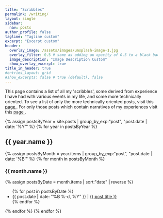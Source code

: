 ```yaml
---
title: "Scribbles"
permalink: /writing/
layout: single
sidebar:
  nav: posts
author_profile: false
tagline: "Tagline custom"
excerpt: "Excerpt custom"  
header:
  overlay_image: /assets/images/unsplash-image-1.jpg
  overlay_filter: 0.5 # same as adding an opacity of 0.5 to a black background
  image_description: "Image Description Custom"
  show_overlay_excerpt: true
title_in_header: true
#entries_layout: grid
#show_excerpts: false # true (default), false
---
```


This page contains a list of all my 'scribbles', some derived from experience I have had with various events in my life, and some more technically oriented. To see a list of only the more technically oriented posts, visit this <a href="{{ '/twriting/' | relative_url }}"> page </a>. 
For only those posts which contain narratives of my experiences visit this <a href="{{ '/nwriting/' | relative_url }}"> page </a>. 

<!-- Posts by year 
{% assign postsByYear = site.posts | group_by_exp:"post", "post.date | date: '%Y'" %}
{% for year in postsByYear %}
<h1>{{ year.name }}</h1>
<ul>
  {% for post in year.items %}
    <li>
      <a href="{{ post.url | relative_url }}">{{ post.title }}-{{ post.date | date_to_long_string }}</a>
    </li>
  {% endfor %}
</ul>
{% endfor %}
-->

<!-- Posts by year and month -->
{% assign postsByYear = site.posts | group_by_exp:"post", "post.date | date: '%Y'" %}
{% for year in postsByYear %}
<h2>{{ year.name }}</h2>
{% assign postsByMonth = year.items | group_by_exp:"post", "post.date | date: '%B'" %}
{% for month in postsByMonth %}
<h3>{{ month.name }}</h3>
{% assign postsByDate = month.items | sort:"date" | reverse %}
<ul>
  {% for post in postsByDate %}
    <li>
     {{ post.date | date: "%B %-d, %Y" }} | <a href="{{ post.url | relative_url }}">{{ post.title }}</a>      
    </li>
  {% endfor %}
</ul>
{% endfor %}
{% endfor %}



<!-- Posts by specific tag and year 
{% assign postsByYear = site.tags.Post-Formats | group_by_exp:"post", "post.date | date: '%Y'" %}
{% for year in postsByYear %}
<h1>{{ year.name }}</h1>
<ul>
  {% for post in year.items %}
    <li>
      <a href="{{ post.url | relative_url }}">{{ post.title }}-{{ post.date | date_to_long_string }}</a>
    </li>
  {% endfor %}
</ul>
{% endfor %}
-->

<!-- Posts by tag and year
{% for tag in site.tags %}
{% assign name = tag[0] %}
<h1>{{ name }}</h1>
{% assign postsByYear = tag[1] | group_by_exp:"post", "post.date | date: '%Y'" %}
{% for year in postsByYear %}
  <h1>{{ year.name }}</h1>
  <ul>
  {% for post in year.items %}
    <li>
      <a href="{{ post.url | relative_url }}">{{ post.title }}-{{ post.date | date_to_long_string }}</a>
    </li>
  {% endfor %}
  </ul>
{% endfor %}
{% endfor %}
-->

<!-- Posts by collection 
{% for collection in site.collections %}
{% assign name = collection.label %}
  <h1>{{ name }}</h1>
  {% for post in site.[name] %}
  <ul>
    <li><a href="{{ post.url }}">{{ post.title }}</a></li>
  </ul>
  {% endfor %}
{% endfor %}
-->

<!-- Posts by specific collection 
<h1>TW</h1>
{% for post in site.technical-posts %}
<ul>
  <li><a href="{{ post.url }}">{{ post.title }}</a></li>
</ul>
{% endfor %}
-->


<!-- List of all posts
<ul>
  {% for post in site.posts %}
    <li>
      <a href="{{ post.url }}">{{ post.title }}</a>
    </li>
  {% endfor %}
</ul>
-->

